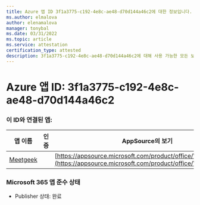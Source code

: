 ```yaml
---
title: Azure 앱 ID 3f1a3775-c192-4e8c-ae48-d70d144a46c2에 대한 정보입니다.
ms.author: elmalova
author: elenamalova
manager: tonybal
ms.date: 03/31/2022
ms.topic: article
ms.service: attestation
certification_type: attested
description: 3f1a3775-c192-4e8c-ae48-d70d144a46c2에 대해 사용 가능한 모든 보안 및 규정 준수 정보입니다.
---
```

# <a name="azure-app-id-3f1a3775-c192-4e8c-ae48-d70d144a46c2"></a>Azure 앱 ID: 3f1a3775-c192-4e8c-ae48-d70d144a46c2


### <a name="apps-associated-with-this-id"></a>이 ID와 연결된 앱:
| **앱 이름** | **인증** | **AppSource의 보기** |
|--------------|---------------|-----------------------|
| [Meetgeek](../forward/WA200003720.md) |  | [https://appsource.microsoft.com/product/office/WA200003720](https://appsource.microsoft.com/product/office/WA200003720) |

### <a name="microsoft-365-app-compliance-status"></a>Microsoft 365 앱 준수 상태
- Publisher 상태: 완료
